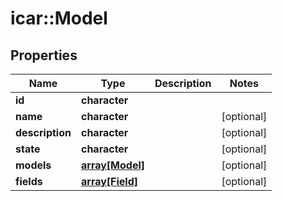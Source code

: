 # icar::Model


## Properties

Name | Type | Description | Notes
------------ | ------------- | ------------- | -------------
**id** | **character** |  | 
**name** | **character** |  | [optional] 
**description** | **character** |  | [optional] 
**state** | **character** |  | [optional] 
**models** | [**array[Model]**](Model.md) |  | [optional] 
**fields** | [**array[Field]**](Field.md) |  | [optional] 


